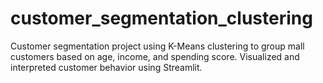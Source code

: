 # customer_segmentation_clustering
Customer segmentation project using K-Means clustering to group mall customers based on age, income, and spending score. Visualized and interpreted customer behavior using Streamlit.
